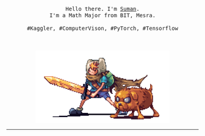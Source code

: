 <p align="center">
  <br>
  <br>
  <br>
  <samp>Hello there. I'm <a href="https://WebsiteUnderConstruction">Suman</a>.<br> I'm a Math Major from BIT, Mesra.<br><br>#Kaggler, #ComputerVison, #PyTorch, #Tensorflow</samp>
  <br>
  <br>
  <br>
  <br>
  <img src="https://github.com/sumansahoo16/sumansahoo16/blob/master/preview.gif" width="350" />
</p>

------------
